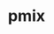 ---
title: "pmix"
layout: cache
categories: [package, develop-2024-03-03]
meta: {"versions": ["5.0.1"], "compilers": ["apple-clang@=15.0.0", "cce@=15.0.1", "gcc@=10.3.0", "gcc@=11.1.0", "gcc@=11.4.0", "gcc@=12.3.0", "gcc@=7.3.1", "gcc@=9.4.0", "oneapi@=2024.0.0"], "oss": ["amzn2", "rhel8", "sle_hpc15", "ubuntu20.04", "ubuntu22.04", "ventura"], "platforms": ["darwin", "linux"], "targets": ["aarch64", "neoverse_n1", "neoverse_v1", "neoverse_v2", "ppc64le", "x86_64_v3", "x86_64_v4", "zen4"], "stacks": ["aws-isc", "aws-isc-aarch64", "data-vis-sdk", "e4s", "e4s-cray-rhel", "e4s-cray-sles", "e4s-neoverse-v2", "e4s-neoverse_v1", "e4s-oneapi", "e4s-power", "ml-darwin-aarch64-mps", "ml-linux-x86_64-cpu", "ml-linux-x86_64-cuda", "ml-linux-x86_64-rocm", "radiuss-aws", "radiuss-aws-aarch64", "root", "tutorial"], "num_specs": 19, "num_specs_by_stack": {"root": 19, "ml-darwin-aarch64-mps": 1, "radiuss-aws-aarch64": 2, "aws-isc-aarch64": 2, "aws-isc": 1, "radiuss-aws": 1, "e4s-cray-rhel": 1, "e4s-cray-sles": 1, "e4s-power": 1, "data-vis-sdk": 1, "e4s-neoverse_v1": 1, "e4s-neoverse-v2": 1, "tutorial": 2, "ml-linux-x86_64-cpu": 1, "ml-linux-x86_64-rocm": 1, "ml-linux-x86_64-cuda": 1, "e4s": 1, "e4s-oneapi": 1}}
spec_details: [{"hash": "naoc7jzf3rk5cd4vmxpynopsjx3krlw3", "compiler": "apple-clang@=15.0.0", "versions": ["5.0.1"], "os": "ventura", "platform": "darwin", "target": "aarch64", "variants": ["build_system=autotools", "~docs", "+pmi_backwards_compatibility", "~python", "~restful"], "stacks": ["root", "ml-darwin-aarch64-mps"], "size": "-", "tarball": "https://binaries.spack.io/releases/develop-2024-03-03/build_cache/darwin-ventura-aarch64/apple-clang-15.0.0/pmix-5.0.1/darwin-ventura-aarch64-apple-clang-15.0.0-pmix-5.0.1-naoc7jzf3rk5cd4vmxpynopsjx3krlw3.spack"}, {"hash": "2flxbhp2mkfa6eivoasm6b2t7e7cxd44", "compiler": "gcc@=7.3.1", "versions": ["5.0.1"], "os": "amzn2", "platform": "linux", "target": "aarch64", "variants": ["build_system=autotools", "~docs", "+pmi_backwards_compatibility", "~python", "~restful"], "stacks": ["root", "radiuss-aws-aarch64"], "size": "-", "tarball": "https://binaries.spack.io/releases/develop-2024-03-03/build_cache/linux-amzn2-aarch64/gcc-7.3.1/pmix-5.0.1/linux-amzn2-aarch64-gcc-7.3.1-pmix-5.0.1-2flxbhp2mkfa6eivoasm6b2t7e7cxd44.spack"}, {"hash": "gmugw632zr4dm2zemzlrvgtmfrvauh3k", "compiler": "gcc@=7.3.1", "versions": ["5.0.1"], "os": "amzn2", "platform": "linux", "target": "aarch64", "variants": ["build_system=autotools", "~docs", "+pmi_backwards_compatibility", "~python", "~restful"], "stacks": ["root", "aws-isc-aarch64"], "size": "-", "tarball": "https://binaries.spack.io/releases/develop-2024-03-03/build_cache/linux-amzn2-aarch64/gcc-7.3.1/pmix-5.0.1/linux-amzn2-aarch64-gcc-7.3.1-pmix-5.0.1-gmugw632zr4dm2zemzlrvgtmfrvauh3k.spack"}, {"hash": "tfclm6vdrnafyni4oaw55w6h4zv7bwre", "compiler": "gcc@=7.3.1", "versions": ["5.0.1"], "os": "amzn2", "platform": "linux", "target": "neoverse_n1", "variants": ["build_system=autotools", "~docs", "+pmi_backwards_compatibility", "~python", "~restful"], "stacks": ["root", "radiuss-aws-aarch64"], "size": "-", "tarball": "https://binaries.spack.io/releases/develop-2024-03-03/build_cache/linux-amzn2-neoverse_n1/gcc-7.3.1/pmix-5.0.1/linux-amzn2-neoverse_n1-gcc-7.3.1-pmix-5.0.1-tfclm6vdrnafyni4oaw55w6h4zv7bwre.spack"}, {"hash": "73e7dkvvginenljvbihyb5r2oqhvvmti", "compiler": "gcc@=7.3.1", "versions": ["5.0.1"], "os": "amzn2", "platform": "linux", "target": "neoverse_n1", "variants": ["build_system=autotools", "~docs", "+pmi_backwards_compatibility", "~python", "~restful"], "stacks": ["root", "aws-isc-aarch64"], "size": "-", "tarball": "https://binaries.spack.io/releases/develop-2024-03-03/build_cache/linux-amzn2-neoverse_n1/gcc-7.3.1/pmix-5.0.1/linux-amzn2-neoverse_n1-gcc-7.3.1-pmix-5.0.1-73e7dkvvginenljvbihyb5r2oqhvvmti.spack"}, {"hash": "dzsl44n453vt6rxjav4o67yctt6mow7u", "compiler": "gcc@=7.3.1", "versions": ["5.0.1"], "os": "amzn2", "platform": "linux", "target": "x86_64_v3", "variants": ["build_system=autotools", "~docs", "+pmi_backwards_compatibility", "~python", "~restful"], "stacks": ["aws-isc", "root"], "size": "-", "tarball": "https://binaries.spack.io/releases/develop-2024-03-03/build_cache/linux-amzn2-x86_64_v3/gcc-7.3.1/pmix-5.0.1/linux-amzn2-x86_64_v3-gcc-7.3.1-pmix-5.0.1-dzsl44n453vt6rxjav4o67yctt6mow7u.spack"}, {"hash": "frpru2ogzjwvr7poriwu7wxjogow257b", "compiler": "gcc@=7.3.1", "versions": ["5.0.1"], "os": "amzn2", "platform": "linux", "target": "x86_64_v3", "variants": ["build_system=autotools", "~docs", "+pmi_backwards_compatibility", "~python", "~restful"], "stacks": ["radiuss-aws", "root"], "size": "-", "tarball": "https://binaries.spack.io/releases/develop-2024-03-03/build_cache/linux-amzn2-x86_64_v3/gcc-7.3.1/pmix-5.0.1/linux-amzn2-x86_64_v3-gcc-7.3.1-pmix-5.0.1-frpru2ogzjwvr7poriwu7wxjogow257b.spack"}, {"hash": "7tmlzrbsbge2dzyoxwdzgvv3xrt6mbdb", "compiler": "cce@=15.0.1", "versions": ["5.0.1"], "os": "rhel8", "platform": "linux", "target": "zen4", "variants": ["build_system=autotools", "~docs", "+pmi_backwards_compatibility", "~python", "~restful"], "stacks": ["e4s-cray-rhel", "root"], "size": "-", "tarball": "https://binaries.spack.io/releases/develop-2024-03-03/build_cache/linux-rhel8-zen4/cce-15.0.1/pmix-5.0.1/linux-rhel8-zen4-cce-15.0.1-pmix-5.0.1-7tmlzrbsbge2dzyoxwdzgvv3xrt6mbdb.spack"}, {"hash": "b7mri264nfqhj5wvofxvezvzwtw3unbk", "compiler": "gcc@=10.3.0", "versions": ["5.0.1"], "os": "sle_hpc15", "platform": "linux", "target": "x86_64_v4", "variants": ["build_system=autotools", "~docs", "+pmi_backwards_compatibility", "~python", "~restful"], "stacks": ["e4s-cray-sles", "root"], "size": "-", "tarball": "https://binaries.spack.io/releases/develop-2024-03-03/build_cache/linux-sle_hpc15-x86_64_v4/gcc-10.3.0/pmix-5.0.1/linux-sle_hpc15-x86_64_v4-gcc-10.3.0-pmix-5.0.1-b7mri264nfqhj5wvofxvezvzwtw3unbk.spack"}, {"hash": "lsbtimqvlmm2qpijefeaui7j3lwdu7ho", "compiler": "gcc@=9.4.0", "versions": ["5.0.1"], "os": "ubuntu20.04", "platform": "linux", "target": "ppc64le", "variants": ["build_system=autotools", "~docs", "+pmi_backwards_compatibility", "~python", "~restful"], "stacks": ["root", "e4s-power"], "size": "-", "tarball": "https://binaries.spack.io/releases/develop-2024-03-03/build_cache/linux-ubuntu20.04-ppc64le/gcc-9.4.0/pmix-5.0.1/linux-ubuntu20.04-ppc64le-gcc-9.4.0-pmix-5.0.1-lsbtimqvlmm2qpijefeaui7j3lwdu7ho.spack"}, {"hash": "i55nou5mr3vczndnwybohxj2aodfzvsf", "compiler": "gcc@=11.1.0", "versions": ["5.0.1"], "os": "ubuntu20.04", "platform": "linux", "target": "x86_64_v3", "variants": ["build_system=autotools", "~docs", "+pmi_backwards_compatibility", "~python", "~restful"], "stacks": ["root", "data-vis-sdk"], "size": "-", "tarball": "https://binaries.spack.io/releases/develop-2024-03-03/build_cache/linux-ubuntu20.04-x86_64_v3/gcc-11.1.0/pmix-5.0.1/linux-ubuntu20.04-x86_64_v3-gcc-11.1.0-pmix-5.0.1-i55nou5mr3vczndnwybohxj2aodfzvsf.spack"}, {"hash": "2m4scjy72gpqto5lhgyljhkaewv55nhs", "compiler": "gcc@=11.4.0", "versions": ["5.0.1"], "os": "ubuntu22.04", "platform": "linux", "target": "neoverse_v1", "variants": ["build_system=autotools", "~docs", "+pmi_backwards_compatibility", "~python", "~restful"], "stacks": ["e4s-neoverse_v1", "root"], "size": "-", "tarball": "https://binaries.spack.io/releases/develop-2024-03-03/build_cache/linux-ubuntu22.04-neoverse_v1/gcc-11.4.0/pmix-5.0.1/linux-ubuntu22.04-neoverse_v1-gcc-11.4.0-pmix-5.0.1-2m4scjy72gpqto5lhgyljhkaewv55nhs.spack"}, {"hash": "g5pbjdrqpkzd2nybdbbxbeht477ew5gx", "compiler": "gcc@=11.4.0", "versions": ["5.0.1"], "os": "ubuntu22.04", "platform": "linux", "target": "neoverse_v2", "variants": ["build_system=autotools", "~docs", "+pmi_backwards_compatibility", "~python", "~restful"], "stacks": ["root", "e4s-neoverse-v2"], "size": "-", "tarball": "https://binaries.spack.io/releases/develop-2024-03-03/build_cache/linux-ubuntu22.04-neoverse_v2/gcc-11.4.0/pmix-5.0.1/linux-ubuntu22.04-neoverse_v2-gcc-11.4.0-pmix-5.0.1-g5pbjdrqpkzd2nybdbbxbeht477ew5gx.spack"}, {"hash": "hlwwifsoqlw753vykbrc2lapfkqrxujz", "compiler": "gcc@=11.4.0", "versions": ["5.0.1"], "os": "ubuntu22.04", "platform": "linux", "target": "x86_64_v3", "variants": ["build_system=autotools", "~docs", "+pmi_backwards_compatibility", "~python", "~restful"], "stacks": ["tutorial", "root", "ml-linux-x86_64-cpu"], "size": "-", "tarball": "https://binaries.spack.io/releases/develop-2024-03-03/build_cache/linux-ubuntu22.04-x86_64_v3/gcc-11.4.0/pmix-5.0.1/linux-ubuntu22.04-x86_64_v3-gcc-11.4.0-pmix-5.0.1-hlwwifsoqlw753vykbrc2lapfkqrxujz.spack"}, {"hash": "4rahi5oqcwtykcknnpbfir3nyfhptrql", "compiler": "gcc@=11.4.0", "versions": ["5.0.1"], "os": "ubuntu22.04", "platform": "linux", "target": "x86_64_v3", "variants": ["build_system=autotools", "~docs", "+pmi_backwards_compatibility", "~python", "~restful"], "stacks": ["root", "ml-linux-x86_64-rocm"], "size": "-", "tarball": "https://binaries.spack.io/releases/develop-2024-03-03/build_cache/linux-ubuntu22.04-x86_64_v3/gcc-11.4.0/pmix-5.0.1/linux-ubuntu22.04-x86_64_v3-gcc-11.4.0-pmix-5.0.1-4rahi5oqcwtykcknnpbfir3nyfhptrql.spack"}, {"hash": "sn5nom6vncqefprsgduqpokagoaegwit", "compiler": "gcc@=11.4.0", "versions": ["5.0.1"], "os": "ubuntu22.04", "platform": "linux", "target": "x86_64_v3", "variants": ["build_system=autotools", "~docs", "+pmi_backwards_compatibility", "~python", "~restful"], "stacks": ["root", "ml-linux-x86_64-cuda"], "size": "-", "tarball": "https://binaries.spack.io/releases/develop-2024-03-03/build_cache/linux-ubuntu22.04-x86_64_v3/gcc-11.4.0/pmix-5.0.1/linux-ubuntu22.04-x86_64_v3-gcc-11.4.0-pmix-5.0.1-sn5nom6vncqefprsgduqpokagoaegwit.spack"}, {"hash": "nd4mpt2mrmfbfgisqjmy2e54j7hurmhf", "compiler": "gcc@=11.4.0", "versions": ["5.0.1"], "os": "ubuntu22.04", "platform": "linux", "target": "x86_64_v3", "variants": ["build_system=autotools", "~docs", "+pmi_backwards_compatibility", "~python", "~restful"], "stacks": ["e4s", "root"], "size": "-", "tarball": "https://binaries.spack.io/releases/develop-2024-03-03/build_cache/linux-ubuntu22.04-x86_64_v3/gcc-11.4.0/pmix-5.0.1/linux-ubuntu22.04-x86_64_v3-gcc-11.4.0-pmix-5.0.1-nd4mpt2mrmfbfgisqjmy2e54j7hurmhf.spack"}, {"hash": "hedthykrm7hbhhr67oowmosc7jebs2gh", "compiler": "gcc@=12.3.0", "versions": ["5.0.1"], "os": "ubuntu22.04", "platform": "linux", "target": "x86_64_v3", "variants": ["build_system=autotools", "~docs", "+pmi_backwards_compatibility", "~python", "~restful"], "stacks": ["tutorial", "root"], "size": "-", "tarball": "https://binaries.spack.io/releases/develop-2024-03-03/build_cache/linux-ubuntu22.04-x86_64_v3/gcc-12.3.0/pmix-5.0.1/linux-ubuntu22.04-x86_64_v3-gcc-12.3.0-pmix-5.0.1-hedthykrm7hbhhr67oowmosc7jebs2gh.spack"}, {"hash": "4ditqe4qizv5yt5rcrg67gk26fzv24fp", "compiler": "oneapi@=2024.0.0", "versions": ["5.0.1"], "os": "ubuntu22.04", "platform": "linux", "target": "x86_64_v3", "variants": ["build_system=autotools", "~docs", "+pmi_backwards_compatibility", "~python", "~restful"], "stacks": ["root", "e4s-oneapi"], "size": "-", "tarball": "https://binaries.spack.io/releases/develop-2024-03-03/build_cache/linux-ubuntu22.04-x86_64_v3/oneapi-2024.0.0/pmix-5.0.1/linux-ubuntu22.04-x86_64_v3-oneapi-2024.0.0-pmix-5.0.1-4ditqe4qizv5yt5rcrg67gk26fzv24fp.spack"}]
---
